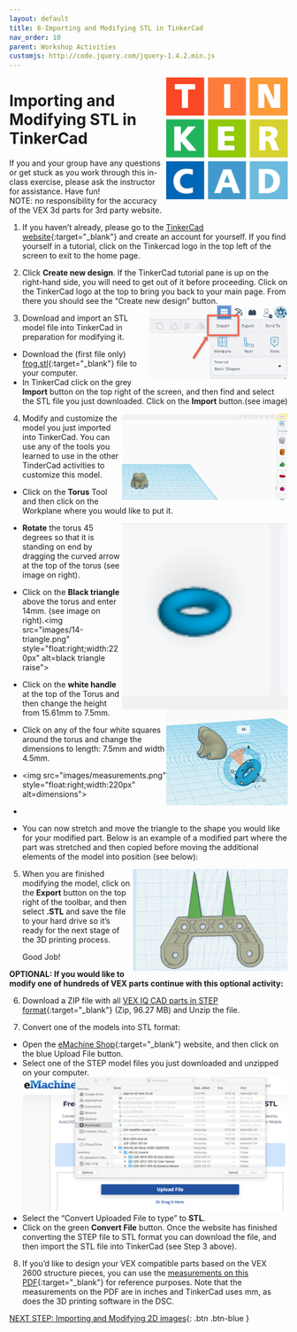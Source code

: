 ```yaml
---
layout: default
title: 8-Importing and Modifying STL in TinkerCad
nav_order: 10
parent: Workshop Activities
customjs: http://code.jquery.com/jquery-1.4.2.min.js
---
```


<img src="images/tinkercad-import-01.png" style="float:right;width:220px" alt="TinkerCad logo">

# Importing and Modifying STL in TinkerCad

If you and your group have any questions or get stuck as you work through this in-class exercise, please ask the instructor for assistance.  Have fun!<br>
NOTE: no responsibility for the accuracy of the VEX 3d parts for 3rd party website.

1. If you haven’t already, please go to the [TinkerCad website](http://tinkercad.com){:target="_blank"} and create an account for yourself.  If you find yourself in a tutorial, click on the Tinkercad logo in the top left of the screen to exit to the home page.

2. Click **Create new design**. If the TinkerCad tutorial pane is up on the right-hand side, you will need to get out of it before proceeding. Click on the TinkerCad logo at the top to bring you back to your main page. From there you should see the “Create new design” button. 
    <img src="images/tinkercad-import-02.png" style="float:right;width:250px" alt="Importing menu">

3. Download and import an STL model file into TinkerCad in preparation for modifying it.
- Download the (first file only) [frog.stl](https://www.thingiverse.com/thing:4838220/files){:target="_blank"} file to your computer. 
- In TinkerCad click on the grey **Import** button on the top right of the screen, and then find and select the STL file you just downloaded. Click on the **Import** button.(see image)
<img src="images/import-frog.png" style="float:right;width:300px" alt="import button">

4. Modify and customize the model you just imported into TinkerCad. You can use any of the tools you learned to use in the other TinderCad activities to customize this model.<br>
 - Click on the **Torus** Tool and then click on the Workplane where you would like to put it.
<img src="images/torus.png" style="float:right;width:300px" alt="torus button">

 - **Rotate** the torus 45 degrees so that it is standing on end by dragging the curved arrow at the top of the torus (see image on right).<img src="images/45-torus.png" style="float:right;width:220px" alt="white handles rotation">
 - Click on the **Black triangle** above the torus and enter 14mm. (see image on right).<img src="images/14-triangle.png" style="float:right;width:220px" alt=black triangle raise">
 -  Click on the **white handle** at the top of the Torus and then change the height from 15.61mm to 7.5mm.
 -  Click on any of the four white squares around the torus and change the dimensions to length: 7.5mm and width 4.5mm.
 - <img src="images/measurements.png" style="float:right;width:220px" alt=dimensions">
 -  
 - You can now stretch and move the triangle to the shape you would like for your modified part. Below is an example of a modified part where the part was stretched and then copied before moving the additional elements of the model into position (see below):<br>
  

    <img src="images/tinkercad-import-08.png" style="float:right;width:280px" alt="final product">
5. When you are finished modifying the model, click on the **Export** button on the top right of the toolbar, and then select **.STL** and save the file to your hard drive so it’s ready for the next stage of the 3D printing process.

    Good Job!

**OPTIONAL: If you would like to modify one of hundreds of VEX parts continue with this optional activity:**

6. Download a ZIP file with all [VEX IQ CAD parts in STEP format](https://link.vex.com/cad/STEP/VEX-IQ-All-Parts-STEP){:target="_blank"} (Zip, 96.27 MB) and Unzip the file.

7. Convert one of the models into STL format:
- Open the [eMachine Shop](https://convert.emachineshop.com/){:target="_blank"} website, and then click on the blue Upload File button.
- Select one of the STEP model files you just downloaded and unzipped on your computer.
    ![Image uploading files](images/tinkercad-import-09.png)
- Select the “Convert Uploaded File to type” to **STL**.
- Click on the green **Convert File** button. Once the website has finished converting the STEP file to STL format you can download the file, and then import the STL file into TinkerCad (see Step 3 above).

8. If you’d like to design your VEX compatible parts based on the VEX 2600 structure pieces, you can use the [measurements on this PDF](https://content.vexrobotics.com/docs/276-2600-Structure-Pieces.pdf){:target="_blank"} for reference purposes. Note that the measurements on the PDF are in inches and TinkerCad uses mm, as does the 3D printing software in the DSC. 

<script>  

    function toggle(input) {
        var x = document.getElementById(input);
        if (x.style.display === "none") {
            x.style.display = "block";
        } else {
            x.style.display = "none";
        }
    }
</script>

[NEXT STEP: Importing and Modifying 2D images](9-Importing-2D.html){: .btn .btn-blue }
